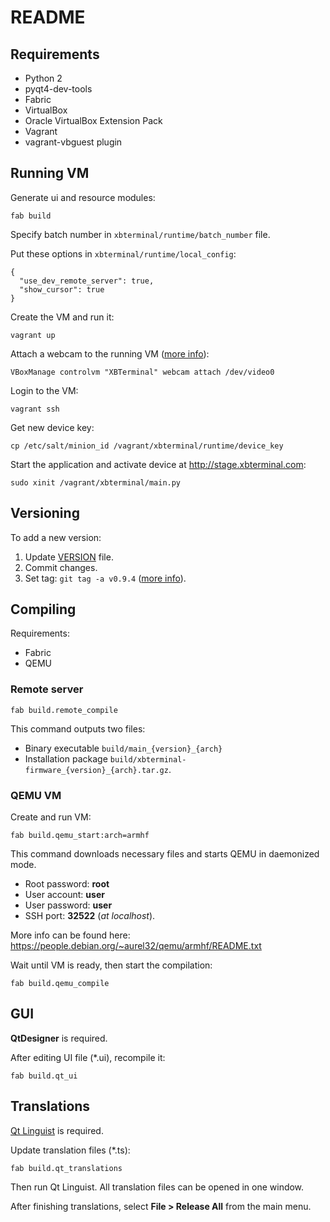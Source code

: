 # README

## Requirements

* Python 2
* pyqt4-dev-tools
* Fabric
* VirtualBox
* Oracle VirtualBox Extension Pack
* Vagrant
* vagrant-vbguest plugin

## Running VM

Generate ui and resource modules:

```
fab build
```

Specify batch number in `xbterminal/runtime/batch_number` file.

Put these options in `xbterminal/runtime/local_config`:

```
{
  "use_dev_remote_server": true,
  "show_cursor": true
}
```

Create the VM and run it:

```
vagrant up
```

Attach a webcam to the running VM ([more info](http://www.virtualbox.org/manual/ch09.html#idp99569632)):

```
VBoxManage controlvm "XBTerminal" webcam attach /dev/video0
```

Login to the VM:

```
vagrant ssh
```

Get new device key:

```
cp /etc/salt/minion_id /vagrant/xbterminal/runtime/device_key
```

Start the application and activate device at http://stage.xbterminal.com:

```
sudo xinit /vagrant/xbterminal/main.py
```

## Versioning

To add a new version:

1. Update [VERSION](VERSION) file.
2. Commit changes.
3. Set tag: `git tag -a v0.9.4` ([more info](https://git-scm.com/book/en/v2/Git-Basics-Tagging)).

## Compiling

Requirements:

* Fabric
* QEMU

### Remote server

```
fab build.remote_compile
```

This command outputs two files:

* Binary executable `build/main_{version}_{arch}`
* Installation package `build/xbterminal-firmware_{version}_{arch}.tar.gz`.

### QEMU VM

Create and run VM:

```
fab build.qemu_start:arch=armhf
```

This command downloads necessary files and starts QEMU in daemonized mode.

* Root password: **root**
* User account: **user**
* User password: **user**
* SSH port: **32522** (*at localhost*).

More info can be found here: https://people.debian.org/~aurel32/qemu/armhf/README.txt

Wait until VM is ready, then start the compilation:

```
fab build.qemu_compile
```

## GUI

**QtDesigner** is required.

After editing UI file (*.ui), recompile it:

```
fab build.qt_ui
```

## Translations

[Qt Linguist](http://doc.qt.io/qt-4.8/linguist-manual.html) is required.

Update translation files (*.ts):

```
fab build.qt_translations
```

Then run Qt Linguist. All translation files can be opened in one window.

After finishing translations, select **File > Release All** from the main menu.
